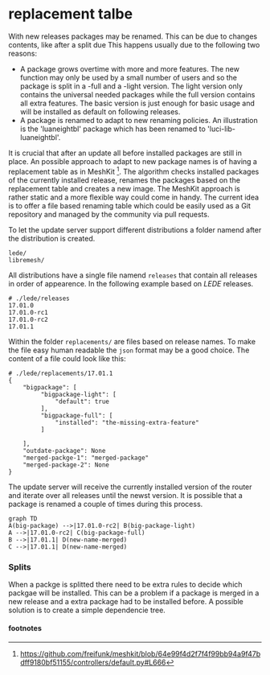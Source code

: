 # replacement talbe

With new releases packages may be renamed. This can be due to changes contents, like after a split due 
This happens usually due to the following two reasons:

* A package grows overtime with more and more features. The new function may only be used by a small number of users and so the package is split in a <package>-full and a <package>-light version. The light version only contains the universal needed packages while the full version contains all extra features. The basic version is just enough for basic usage and will be installed as default on following releases.
* A package is renamed to adapt to new renaming policies. An illustration is the 'luaneightbl' package which has been renamed to 'luci-lib-luaneightbl'.

It is crucial that after an update all before installed packages are still in place. An possible approach to adapt to new package names is of having a replacement table as in MeshKit [^meshkit_rt]. The algorithm checks installed packages of the currently installed release, renames the packages based on the replacement table and creates a new image. 
The MeshKit approach is rather static and a more flexible way could come in handy. The current idea is to offer a file based renaming table which could be easily used as a Git repository and managed by the community via pull requests. 

To let the update server support different distributions a folder namend after the distribution is created. 

    lede/
    libremesh/

All distributions have a single file namend `releases` that contain all releases in order of appearence. In the following example based on *LEDE* releases.

    # ./lede/releases
    17.01.0
    17.01.0-rc1
    17.01.0-rc2
    17.01.1
    
    
Within the folder `replacements/` are files based on release names. To make the file easy human readable the `json` format may be a good choice. The content of a file could look like this:

    # ./lede/replacements/17.01.1
    {
        "bigpackage": [
             "bigpackage-light": [
                 "default": true
             ],
             "bigpackage-full": [
                 "installed": "the-missing-extra-feature"
             ]
      
        ],
        "outdate-package": None
        "merged-packge-1": "merged-package"
        "merged-package-2": None
    }
    
    
The update server will receive the currently installed version of the router and iterate over all releases until the newst version. It is possible that a package is renamed a couple of times during this process. 

```mermaid
graph TD
A(big-package) -->|17.01.0-rc2| B(big-package-light)
A -->|17.01.0-rc2| C(big-package-full)
B -->|17.01.1| D(new-name-merged)
C -->|17.01.1| D(new-name-merged)

```

### Splits

When a packge is splitted there need to be extra rules to decide which packgae will be installed. This can be a problem if a package is merged in a new release and a extra package had to be installed before. 
A possible solution is to create a simple dependencie tree. 


#### footnotes
[^meshkit_rt]: https://github.com/freifunk/meshkit/blob/64e99f4d2f7f4f99bb94a9f47bdff9180bf51155/controllers/default.py#L666

